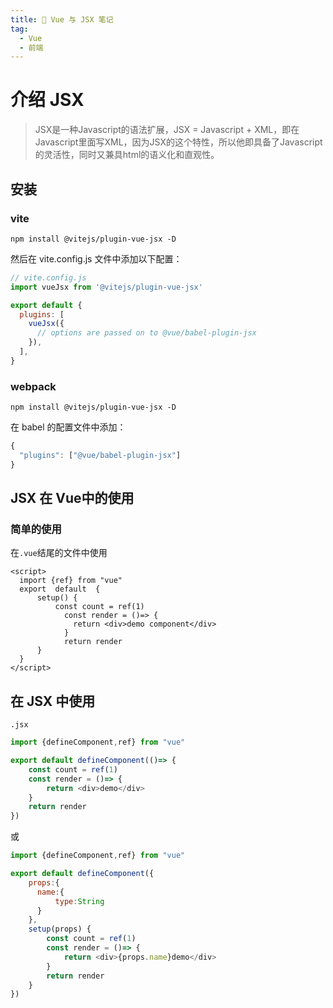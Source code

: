 ```yaml
---
title: 🤕 Vue 与 JSX 笔记
tag:
  - Vue
  - 前端
---
```


# 介绍 JSX
> JSX是一种Javascript的语法扩展，JSX = Javascript + XML，即在Javascript里面写XML，因为JSX的这个特性，所以他即具备了Javascript的灵活性，同时又兼具html的语义化和直观性。
## 安装
### vite
```shell
npm install @vitejs/plugin-vue-jsx -D

```
然后在 vite.config.js 文件中添加以下配置：

```javascript
// vite.config.js
import vueJsx from '@vitejs/plugin-vue-jsx'

export default {
  plugins: [
    vueJsx({
      // options are passed on to @vue/babel-plugin-jsx
    }),
  ],
}

```
### webpack
```shell
npm install @vitejs/plugin-vue-jsx -D

```
在 babel 的配置文件中添加：
```javascript
{
  "plugins": ["@vue/babel-plugin-jsx"]
}

```

## JSX 在 Vue中的使用
### 简单的使用
在`.vue`结尾的文件中使用
```vue
<script>
  import {ref} from "vue"
  export  default  {
      setup() {
          const count = ref(1)
            const render = ()=> {
              return <div>demo component</div>
            }
            return render
      }
  }
</script>
```
## 在 JSX 中使用
`.jsx`
```javascript
import {defineComponent,ref} from "vue"

export default defineComponent(()=> {
    const count = ref(1)
    const render = ()=> {
        return <div>demo</div>
    }
    return render
})
```
或
```javascript
import {defineComponent,ref} from "vue"

export default defineComponent({
    props:{
      name:{
          type:String
      }  
    },
    setup(props) {
        const count = ref(1)
        const render = ()=> {
            return <div>{props.name}demo</div>
        }
        return render
    }
})
```

